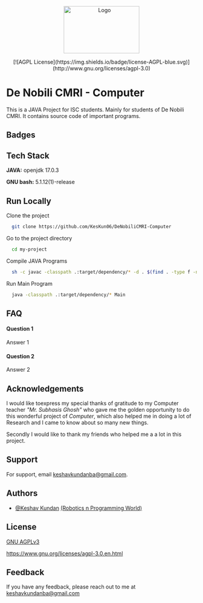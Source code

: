 <p align="center"><img src="https://1000logos.net/wp-content/uploads/2020/09/Java-Logo.png" align="middle" alt="Logo" height=125 width=200 /></p>

<p align="center">[![AGPL License](https://img.shields.io/badge/license-AGPL-blue.svg)](http://www.gnu.org/licenses/agpl-3.0)</p>

# De Nobili CMRI - Computer

This is a JAVA Project for ISC students.
Mainly for students of De Nobili CMRI.
It contains source code of important programs.


## Badges




## Tech Stack

**JAVA:** openjdk 17.0.3

**GNU bash:** 5.1.12(1)-release


## Run Locally

Clone the project

```bash
  git clone https://github.com/KesKun06/DeNobiliCMRI-Computer
```

Go to the project directory

```bash
  cd my-project
```

Compile JAVA Programs

```bash
  sh -c javac -classpath .:target/dependency/* -d . $(find . -type f -name '*.java')
```

Run Main Program

```bash
  java -classpath .:target/dependency/* Main
```


## FAQ

#### Question 1

Answer 1

#### Question 2

Answer 2


## Acknowledgements

I would like toexpress my special thanks of gratitude to my Computer teacher *"Mr. Subhasis Ghosh"* who gave me the golden opportunity to do this wonderful project of *Computer*, which also helped me in doing a lot of Research and I came to know about so many new things.

Secondly I would like to thank my friends who helped me a a lot in this project.


## Support

For support, email keshavkundanba@gmail.com.


## Authors

- [@Keshav Kundan](https://www.github.com/KesKun06) [(Robotics n Programming World)](https://www.github.com/RoboticsnProgrammingWorld)


## License

[GNU AGPLv3](https://choosealicense.com/licenses/agpl-3.0/)

https://www.gnu.org/licenses/agpl-3.0.en.html
## Feedback

If you have any feedback, please reach out to me at keshavkundanba@gmail.com


